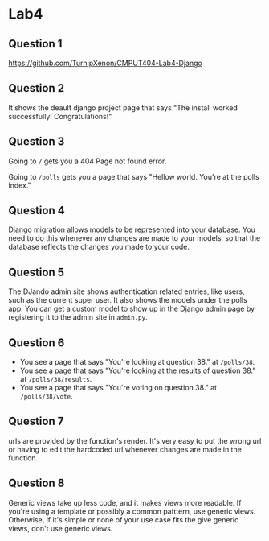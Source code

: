 # Lab4

## Question 1

https://github.com/TurnipXenon/CMPUT404-Lab4-Django

## Question 2

It shows the deault django project page that says "The install worked
successfully! Congratulations!"

## Question 3

Going to `/` gets you a 404 Page not found error.

Going to `/polls` gets you a page that says "Hellow world. You're at the polls index."

## Question 4

Django migration allows models to be represented into your database. You need to do
this whenever any changes are made to your models, so that the database reflects
the changes you made to your code.

## Question 5

The DJando admin site shows authentication related entries, like users, such as
the current super user. It also shows the models under the polls app. You can get
a custom model to show up in the Django admin page by registering it to the admin
site in `admin.py`.

## Question 6

- You see a page that says "You're looking at question 38." at `/polls/38`.
- You see a page that says "You're looking at the results of question 38." at
`/polls/38/results`.
- You see a page that says "You're voting on question 38." at `/polls/38/vote`.

## Question 7

urls are provided by the function's render. It's very easy to put the wrong url
or having to edit the hardcoded url whenever changes are made in the function.

## Question 8

Generic views take up less code, and it makes views more readable. If you're using
a template or possibly a common patttern, use generic views. Otherwise, if it's
simple or none of your use case fits the give generic views, don't use generic views.
